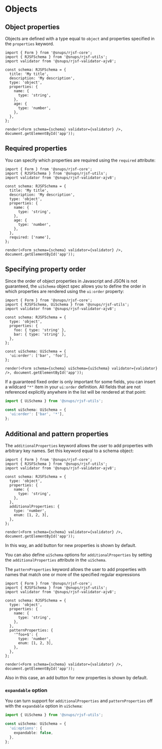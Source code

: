 # Objects

## Object properties

Objects are defined with a type equal to `object` and properties specified in the `properties` keyword.

```tsx
import { Form } from '@snups/rjsf-core';
import { RJSFSchema } from '@snups/rjsf-utils';
import validator from '@snups/rjsf-validator-ajv8';

const schema: RJSFSchema = {
  title: 'My title',
  description: 'My description',
  type: 'object',
  properties: {
    name: {
      type: 'string',
    },
    age: {
      type: 'number',
    },
  },
};

render(<Form schema={schema} validator={validator} />, document.getElementById('app'));
```

## Required properties

You can specify which properties are required using the `required` attribute:

```tsx
import { Form } from '@snups/rjsf-core';
import { RJSFSchema } from '@snups/rjsf-utils';
import validator from '@snups/rjsf-validator-ajv8';

const schema: RJSFSchema = {
  title: 'My title',
  description: 'My description',
  type: 'object',
  properties: {
    name: {
      type: 'string',
    },
    age: {
      type: 'number',
    },
  },
  required: ['name'],
};

render(<Form schema={schema} validator={validator} />, document.getElementById('app'));
```

## Specifying property order

Since the order of object properties in Javascript and JSON is not guaranteed, the `uiSchema` object spec allows you to define the order in which properties are rendered using the `ui:order` property:

```tsx
import { Form } from '@snups/rjsf-core';
import { RJSFSchema, UiSchema } from '@snups/rjsf-utils';
import validator from '@snups/rjsf-validator-ajv8';

const schema: RJSFSchema = {
  type: 'object',
  properties: {
    foo: { type: 'string' },
    bar: { type: 'string' },
  },
};

const uiSchema: UiSchema = {
  'ui:order': ['bar', 'foo'],
};

render(<Form schema={schema} uiSchema={uiSchema} validator={validator} />, document.getElementById('app'));
```

If a guaranteed fixed order is only important for some fields, you can insert a wildcard `"*"` item in your `ui:order` definition. All fields that are not referenced explicitly anywhere in the list will be rendered at that point:

```ts
import { UiSchema } from '@snups/rjsf-utils';

const uiSchema: UiSchema = {
  'ui:order': ['bar', '*'],
};
```

## Additional and pattern properties

The `additionalProperties` keyword allows the user to add properties with arbitrary key names. Set this keyword equal to a schema object:

```tsx
import { Form } from '@snups/rjsf-core';
import { RJSFSchema } from '@snups/rjsf-utils';
import validator from '@snups/rjsf-validator-ajv8';

const schema: RJSFSchema = {
  type: 'object',
  properties: {
    name: {
      type: 'string',
    },
  },
  additionalProperties: {
    type: 'number',
    enum: [1, 2, 3],
  },
};

render(<Form schema={schema} validator={validator} />, document.getElementById('app'));
```

In this way, an add button for new properties is shown by default.

You can also define `uiSchema` options for `additionalProperties` by setting the `additionalProperties` attribute in the `uiSchema`.

The `patternProperties` keyword allows the user to add properties with names that match one or more of the specified regular expressions

```tsx
import { Form } from '@snups/rjsf-core';
import { RJSFSchema } from '@snups/rjsf-utils';
import validator from '@snups/rjsf-validator-ajv8';

const schema: RJSFSchema = {
  type: 'object',
  properties: {
    name: {
      type: 'string',
    },
  },
  patternProperties: {
    '^foo+$': {
      type: 'number',
      enum: [1, 2, 3],
    },
  },
};

render(<Form schema={schema} validator={validator} />, document.getElementById('app'));
```

Also in this case, an add button for new properties is shown by default.

### `expandable` option

You can turn support for `additionalProperties` and `patternProperties` off with the `expandable` option in `uiSchema`:

```ts
import { UiSchema } from '@snups/rjsf-utils';

const uiSchema: UiSchema = {
  'ui:options': {
    expandable: false,
  },
};
```
